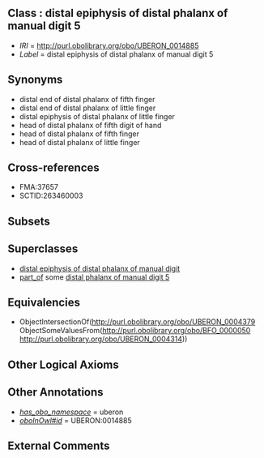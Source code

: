 
## Class : distal epiphysis of distal phalanx of manual digit 5

 * *IRI* = http://purl.obolibrary.org/obo/UBERON_0014885
 * *Label* = distal epiphysis of distal phalanx of manual digit 5

## Synonyms

 * distal end of distal phalanx of fifth finger
 * distal end of distal phalanx of little finger
 * distal epiphysis of distal phalanx of little finger
 * head of distal phalanx of fifth digit of hand
 * head of distal phalanx of fifth finger
 * head of distal phalanx of little finger

## Cross-references

 * FMA:37657
 * SCTID:263460003

## Subsets


## Superclasses

 * [distal epiphysis of distal phalanx of manual digit](../../UBERON/86/UBERON_0014886.md)
 * [part_of](../../BFO/50/BFO_0000050.md) some [distal phalanx of manual digit 5](../../UBERON/14/UBERON_0004314.md)

## Equivalencies

 * ObjectIntersectionOf(<http://purl.obolibrary.org/obo/UBERON_0004379> ObjectSomeValuesFrom(<http://purl.obolibrary.org/obo/BFO_0000050> <http://purl.obolibrary.org/obo/UBERON_0004314>))

## Other Logical Axioms


## Other Annotations

 * *[has_obo_namespace](../../ce/oboInOwl#hasOBONamespace.md)* = uberon
 * *[oboInOwl#id](../../id/oboInOwl#id.md)* = UBERON:0014885

## External Comments

